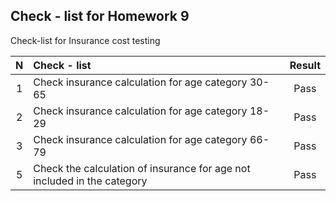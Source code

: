 Check - list for Homework 9
-
Check-list for Insurance cost testing

|  N  | Check - list                                                            | Result |
|:---:|:------------------------------------------------------------------------|:------:|
|  1  | Check insurance calculation for age category 30-65                      |  Pass  |
|  2  | Check insurance calculation for age category 18-29                      |  Pass  |
|  3  | Check insurance calculation for age category 66-79                      |  Pass  |
|  5  | Check the calculation of insurance for age not included in the category |  Pass  |
